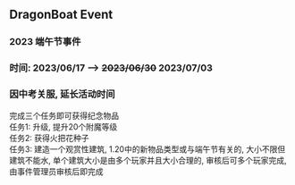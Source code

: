 ## DragonBoat Event
### 2023 端午节事件
### 时间: 2023/06/17 --> ~~2023/06/30~~ 2023/07/03
### 因中考关服, 延长活动时间
完成三个任务即可获得纪念物品  
任务1: 升级, 提升20个附魔等级  
任务2: 获得火把花种子  
任务3: 建造一个观赏性建筑, 1.20中的新物品类型或与端午节有关的, 大小不限但建筑不能水, 单个建筑大小是由多个玩家并且大小合理的, 审核后可多个玩家完成, 由事件管理员审核后即完成  

